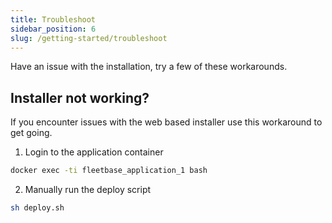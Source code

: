 ```yaml
---
title: Troubleshoot
sidebar_position: 6
slug: /getting-started/troubleshoot
---
```


Have an issue with the installation, try a few of these workarounds.

## Installer not working?

If you encounter issues with the web based installer use this workaround to get going.

1. Login to the application container
```bash
docker exec -ti fleetbase_application_1 bash
```

2. Manually run the deploy script
```bash
sh deploy.sh
```